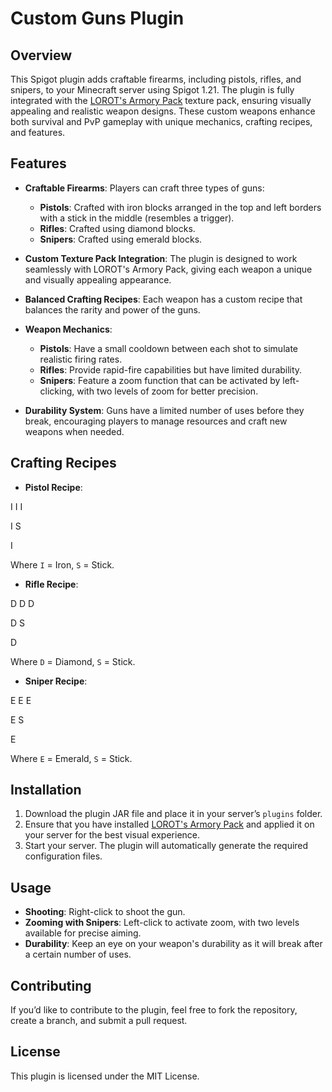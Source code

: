 # Custom Guns Plugin

## Overview

This Spigot plugin adds craftable firearms, including pistols, rifles, and snipers, to your Minecraft server using Spigot 1.21. The plugin is fully integrated with the [LOROT's Armory Pack](https://www.planetminecraft.com/texture-pack/lorot-s-armory-pack/) texture pack, ensuring visually appealing and realistic weapon designs. These custom weapons enhance both survival and PvP gameplay with unique mechanics, crafting recipes, and features.

## Features

- **Craftable Firearms**: Players can craft three types of guns:
  - **Pistols**: Crafted with iron blocks arranged in the top and left borders with a stick in the middle (resembles a trigger).
  - **Rifles**: Crafted using diamond blocks.
  - **Snipers**: Crafted using emerald blocks.

- **Custom Texture Pack Integration**: The plugin is designed to work seamlessly with LOROT's Armory Pack, giving each weapon a unique and visually appealing appearance.

- **Balanced Crafting Recipes**: Each weapon has a custom recipe that balances the rarity and power of the guns.

- **Weapon Mechanics**:
  - **Pistols**: Have a small cooldown between each shot to simulate realistic firing rates.
  - **Rifles**: Provide rapid-fire capabilities but have limited durability.
  - **Snipers**: Feature a zoom function that can be activated by left-clicking, with two levels of zoom for better precision.

- **Durability System**: Guns have a limited number of uses before they break, encouraging players to manage resources and craft new weapons when needed.

## Crafting Recipes

- **Pistol Recipe**:
  
I I I

I S

I

Where `I` = Iron, `S` = Stick.

- **Rifle Recipe**:
  
D D D

D S

D

Where `D` = Diamond, `S` = Stick.

- **Sniper Recipe**:
  
E E E 

E S

E

Where `E` = Emerald, `S` = Stick.

## Installation

1. Download the plugin JAR file and place it in your server’s `plugins` folder.
2. Ensure that you have installed [LOROT's Armory Pack](https://www.planetminecraft.com/texture-pack/lorot-s-armory-pack/) and applied it on your server for the best visual experience.
3. Start your server. The plugin will automatically generate the required configuration files.

## Usage

- **Shooting**: Right-click to shoot the gun.
- **Zooming with Snipers**: Left-click to activate zoom, with two levels available for precise aiming.
- **Durability**: Keep an eye on your weapon's durability as it will break after a certain number of uses.

## Contributing

If you’d like to contribute to the plugin, feel free to fork the repository, create a branch, and submit a pull request.

## License

This plugin is licensed under the MIT License.
